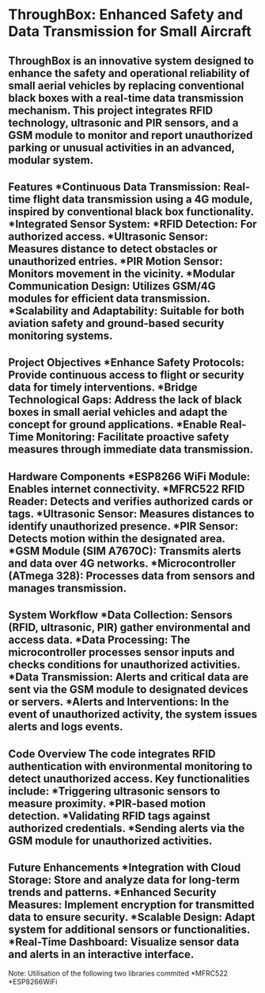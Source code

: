 # ThroughBox: Enhanced Safety and Data Transmission for Small Aircraft
ThroughBox is an innovative system designed to enhance the safety and operational reliability of small aerial vehicles by replacing conventional black boxes with a real-time data transmission mechanism. This project integrates RFID technology, ultrasonic and PIR sensors, and a GSM module to monitor and report unauthorized parking or unusual activities in an advanced, modular system.
---
Features
*Continuous Data Transmission: Real-time flight data transmission using a 4G module, inspired by conventional black box functionality.
*Integrated Sensor System:
*RFID Detection: For authorized access.
*Ultrasonic Sensor: Measures distance to detect obstacles or unauthorized entries.
*PIR Motion Sensor: Monitors movement in the vicinity.
*Modular Communication Design: Utilizes GSM/4G modules for efficient data transmission.
*Scalability and Adaptability: Suitable for both aviation safety and ground-based security monitoring systems.
---
Project Objectives
*Enhance Safety Protocols: Provide continuous access to flight or security data for timely interventions.
*Bridge Technological Gaps: Address the lack of black boxes in small aerial vehicles and adapt the concept for ground applications.
*Enable Real-Time Monitoring: Facilitate proactive safety measures through immediate data transmission.
---
Hardware Components
*ESP8266 WiFi Module: Enables internet connectivity.
*MFRC522 RFID Reader: Detects and verifies authorized cards or tags.
*Ultrasonic Sensor: Measures distances to identify unauthorized presence.
*PIR Sensor: Detects motion within the designated area.
*GSM Module (SIM A7670C): Transmits alerts and data over 4G networks.
*Microcontroller (ATmega 328): Processes data from sensors and manages transmission.
---
System Workflow
*Data Collection: Sensors (RFID, ultrasonic, PIR) gather environmental and access data.
*Data Processing: The microcontroller processes sensor inputs and checks conditions for unauthorized activities.
*Data Transmission: Alerts and critical data are sent via the GSM module to designated devices or servers.
*Alerts and Interventions: In the event of unauthorized activity, the system issues alerts and logs events.
---
Code Overview
The code integrates RFID authentication with environmental monitoring to detect unauthorized access. Key functionalities include:
*Triggering ultrasonic sensors to measure proximity.
*PIR-based motion detection.
*Validating RFID tags against authorized credentials.
*Sending alerts via the GSM module for unauthorized activities.
---
Future Enhancements
*Integration with Cloud Storage: Store and analyze data for long-term trends and patterns.
*Enhanced Security Measures: Implement encryption for transmitted data to ensure security.
*Scalable Design: Adapt system for additional sensors or functionalities.
*Real-Time Dashboard: Visualize sensor data and alerts in an interactive interface.
---
Note: Utilisation of the following two libraries commited
*MFRC522
*ESP8266WiFi
